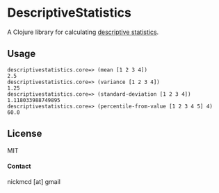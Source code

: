 # DescriptiveStatistics

A Clojure library for calculating [descriptive statistics](http://en.wikipedia.org/wiki/Descriptive_statistics).
## Usage
```
descriptivestatistics.core=> (mean [1 2 3 4])
2.5
descriptivestatistics.core=> (variance [1 2 3 4])
1.25
descriptivestatistics.core=> (standard-deviation [1 2 3 4])
1.118033988749895
descriptivestatistics.core=> (percentile-from-value [1 2 3 4 5] 4)
60.0
```
## License

MIT

#### Contact
nickmcd [at] gmail